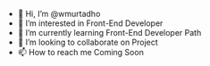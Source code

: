 - 👋 Hi, I’m @wmurtadho
- 👀 I’m interested in Front-End Developer
- 🌱 I’m currently learning Front-End Developer Path
- 💞️ I’m looking to collaborate on Project
- 📫 How to reach me Coming Soon

<!---
wmurtadho/wmurtadho is a ✨ special ✨ repository because its `README.md` (this file) appears on your GitHub profile.
You can click the Preview link to take a look at your changes.
--->
